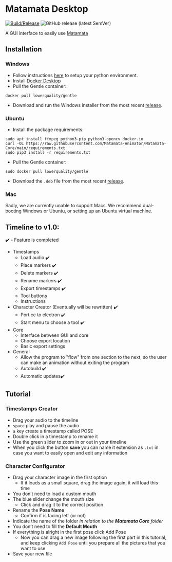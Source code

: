 # Matamata Desktop

[![Build/Release](https://github.com/Matamata-Animator/Desktop/actions/workflows/build.yml/badge.svg)](https://github.com/Matamata-Animator/Desktop/actions/workflows/build.yml) ![GitHub release (latest SemVer)](https://img.shields.io/github/v/release/Matamata-Animator/Desktop?label=Curerent%20Version&style=flat-square)

A GUI interface to easily use [Matamata](https://github.com/Matamata-Animator/Matamata)

## Installation

### Windows

- Follow instructions [here](https://github.com/Matamata-Animator/Matamata-Core/blob/main/Windows_Install_Instructions.md) to setup your python environment.
- Install [Docker Desktop](https://www.docker.com/get-started)
- Pull the Gentle container:

```
docker pull lowerquality/gentle
```

- Download and run the Windows installer from the most recent [release](https://github.com/Matamata-Animator/Desktop/releases).

### Ubuntu

- Install the package requirements:

```shell
sudo apt install ffmpeg python3-pip python3-opencv docker.io
curl -OL https://raw.githubusercontent.com/Matamata-Animator/Matamata-Core/main/requirements.txt
sudo pip3 install -r requirements.txt
```

- Pull the Gentle container:

```shell
sudo docker pull lowerquality/gentle
```

- Download the `.deb` file from the most recent [release](https://github.com/Matamata-Animator/Desktop/releases).

### Mac

Sadly, we are currently unable to support Macs. We recommend dual-booting Windows or Ubuntu, or setting up an Ubuntu virtual machine.

## Timeline to v1.0:

:heavy_check_mark: - Feature is completed

- Timestamps
  - Load audio :heavy_check_mark:
  - Place markers :heavy_check_mark:
  - Delete markers :heavy_check_mark:
  - Rename markers :heavy_check_mark:
  - Export timestamps :heavy_check_mark:
  - Tool buttons
  - Instructions
- Character Creator (Eventually will be rewritten) :heavy_check_mark:
  - Port cc to electron :heavy_check_mark:
  - Start menu to choose a tool :heavy_check_mark:
- Core
  - Interface between GUI and core
  - Choose export location
  - Basic export settings
- General
  - Allow the program to "flow" from one section to the next, so the user can make an animation without exiting the program
  - Autobuild :heavy_check_mark:
  - Automatic updates:heavy_check_mark:

## Tutorial

### Timestamps Creator

- Drag your audio to the timeline
- `space` play and pause the audio
- `a` key create a timestamp called POSE
- Double click in a timestamp to rename it
- Use the green slider to zoom in or out in your timeline
- When you click the button **save** you can name it extension as `.txt` in case you want to easily open and edit any information

### Character Configurator

- Drag your character image in the first option
  - If it loads as a small square, drag the image again, it will load this time
- You don’t need to load a custom mouth
- The blue slider change the mouth size
  - Click and drag it to the correct position
- Rename the **Pose Name**
  - Confirm if is facing left (or not)
- Indicate the name of the folder _in relation to the **Matamata Core** folder_
- You don’t need to fill the **Default Mouth**
- If everything is alright in the first pose click Add Pose
  - Now you can drag a new image following the first part in this tutorial, and keep clicking `Add Pose` until you prepare all the pictures that you want to use
- Save your new file

